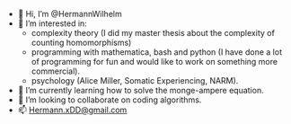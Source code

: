 - 👋 Hi, I’m @HermannWilhelm
- 👀 I’m interested in:
    - complexity theory (I did my master thesis about the complexity of counting homomorphisms)
    - programming with mathematica, bash and python (I have done a lot of programming for fun and would like to work on something more commercial).
    - psychology (Alice Miller, Somatic Experiencing, NARM).
- 🌱 I’m currently learning how to solve the monge-ampere equation.
- 💞️ I’m looking to collaborate on coding algorithms.
- 📫 Hermann.xDD@gmail.com

<!---
HermannWilhelm/HermannWilhelm is a ✨ special ✨ repository because its `README.md` (this file) appears on your GitHub profile.
You can click the Preview link to take a look at your changes.
--->
